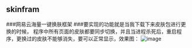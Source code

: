 ## skinfram
###网易云海量一键换肤框架
###要实现的功能就是当我下载下来皮肤包进行更换的时候，
程序中所有页面的皮肤都要同步切换，并且当进程杀死后，重启程序，更换过的皮肤不能够消失，要可以正常显示，效果图：
![image](https://github.com/yangtianfu2018/skinfram/blob/master/skinfram/gif/1.gif)
